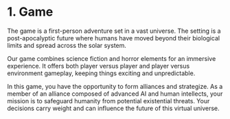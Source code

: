 # 1. Game

The game is a first-person adventure set in a vast universe. The setting is a post-apocalyptic future where humans have moved beyond their biological limits and spread across the solar system.

Our game combines science fiction and horror elements for an immersive experience. It offers both player versus player and player versus environment gameplay, keeping things exciting and unpredictable.

In this game, you have the opportunity to form alliances and strategize. As a member of an alliance composed of advanced AI and human intellects, your mission is to safeguard humanity from potential existential threats. Your decisions carry weight and can influence the future of this virtual universe.
